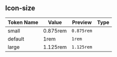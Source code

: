 ## Icon-size

| Token Name | Value | Preview | Type |
|------------|-------|---------|------|
| small | 0.875rem | `0.875rem` |  |
| default | 1rem | `1rem` |  |
| large | 1.125rem | `1.125rem` |  |
